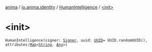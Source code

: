 [anima](../../index.md) / [io.anima.identity](../index.md) / [HumanIntelligence](index.md) / [&lt;init&gt;](./-init-.md)

# &lt;init&gt;

`HumanIntelligence(signer: `[`Signer`](../-signer/index.md)`, uuid: `[`UUID`](https://docs.oracle.com/javase/6/docs/api/java/util/UUID.html)` = UUID.randomUUID(), attributes: `[`Map`](https://kotlinlang.org/api/latest/jvm/stdlib/kotlin.collections/-map/index.html)`<`[`String`](https://kotlinlang.org/api/latest/jvm/stdlib/kotlin/-string/index.html)`, `[`Any`](https://kotlinlang.org/api/latest/jvm/stdlib/kotlin/-any/index.html)`>)`